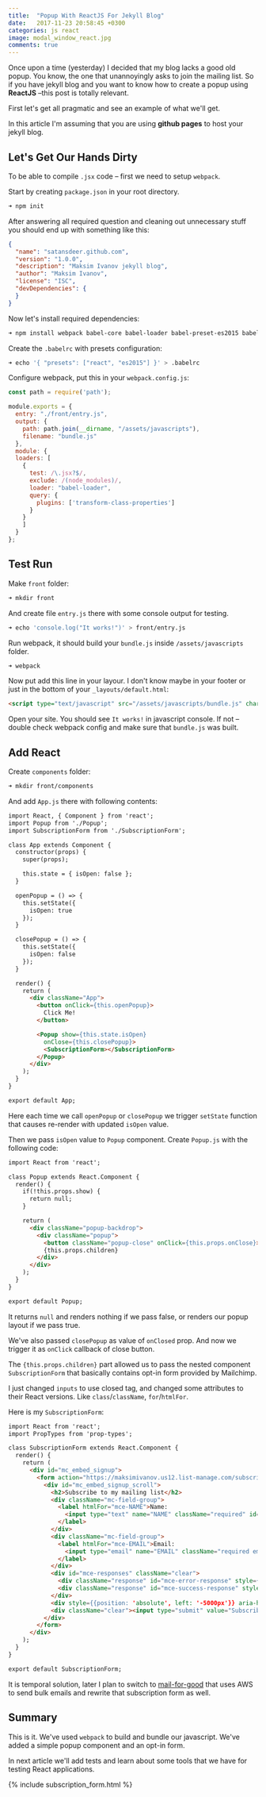 ```yaml
---
title:  "Popup With ReactJS For Jekyll Blog"
date:   2017-11-23 20:58:45 +0300
categories: js react
image: modal_window_react.jpg
comments: true
---
```


Once upon a time (yesterday) I decided that my blog lacks a good old popup. You know, the one that unannoyingly asks to join the mailing list. So if you have jekyll blog and you want to know how to create a popup using __ReactJS__ –this post is totally relevant.

First let's get all pragmatic and see an example of what we'll get.

<p>
  <div id="root"></div>
  <script type="text/javascript" src="/assets/javascripts/bundle.js" charset="utf-8"></script>
</p>

In this article I'm assuming that you are using __github pages__ to host your jekyll blog.

## Let's Get Our Hands Dirty

To be able to compile `.jsx` code – first we need to setup `webpack`.

Start by creating `package.json` in your root directory.

```bash
➜ npm init
```

After answering all required question and cleaning out unnecessary stuff you should end up with something like this:

```json
{
  "name": "satansdeer.github.com",
  "version": "1.0.0",
  "description": "Maksim Ivanov jekyll blog",
  "author": "Maksim Ivanov",
  "license": "ISC",
  "devDependencies": {
  }
}
```

Now let's install required dependencies:

```bash
➜ npm install webpack babel-core babel-loader babel-preset-es2015 babel-preset-react react react-dom babel-plugin-transform-class-properties --save-dev
```

Create the `.babelrc` with presets configuration:

```bash
➜ echo '{ "presets": ["react", "es2015"] }' > .babelrc
```

Configure webpack, put this in your `webpack.config.js`:

```js
const path = require('path');

module.exports = {
  entry: "./front/entry.js",
  output: {
    path: path.join(__dirname, "/assets/javascripts"),
    filename: "bundle.js"
  },
  module: {
  loaders: [
    {
      test: /\.jsx?$/,
      exclude: /(node_modules)/,
      loader: "babel-loader",
      query: {
        plugins: ['transform-class-properties']
      }
    }
    ]
  }
};
```

## Test Run

Make `front` folder:

```bash
➜ mkdir front
```

And create file `entry.js` there with some console output for testing.

```bash
➜ echo 'console.log("It works!")' > front/entry.js
```

Run webpack, it should build your `bundle.js` inside `/assets/javascripts` folder.

```bash
➜ webpack
```

Now put add this line in your layour. I don't know maybe in your footer or just in the bottom of your `_layouts/default.html`:

```html
<script type="text/javascript" src="/assets/javascripts/bundle.js" charset="utf-8"></script>
```

Open your site. You should see `It works!` in javascript console. If not – double check webpack config and make sure that `bundle.js` was built.

## Add React

Create `components` folder:

```bash
➜ mkdir front/components
```

And add `App.js` there with following contents:

```html
import React, { Component } from 'react';
import Popup from './Popup';
import SubscriptionForm from './SubscriptionForm';

class App extends Component {
  constructor(props) {
    super(props);

    this.state = { isOpen: false };
  }

  openPopup = () => {
    this.setState({
      isOpen: true
    });
  }

  closePopup = () => {
    this.setState({
      isOpen: false
    });
  }

  render() {
    return (
      <div className="App">
        <button onClick={this.openPopup}>
          Click Me!
        </button>

        <Popup show={this.state.isOpen}
          onClose={this.closePopup}>
          <SubscriptionForm></SubscriptionForm>
        </Popup>
      </div>
    );
  }
}

export default App;
```

Here each time we call `openPopup` or `closePopup` we trigger `setState` function that causes re-render with updated `isOpen` value.

Then we pass `isOpen` value to `Popup` component. Create `Popup.js` with the following code:

```html
import React from 'react';

class Popup extends React.Component {
  render() {
    if(!this.props.show) {
      return null;
    }

    return (
      <div className="popup-backdrop">
        <div className="popup">
          <button className="popup-close" onClick={this.props.onClose}>✖</button>
          {this.props.children}
        </div>
      </div>
    );
  }
}

export default Popup;
```

It returns `null` and renders nothing if we pass false, or renders our popup layout if we pass true.

We've also passed `closePopup` as value of `onClosed` prop. And now we trigger it as `onClick` callback of close button.

The `{this.props.children}` part allowed us to pass the nested component `SubscriptionForm` that basically contains opt-in form provided by Mailchimp.

I just changed `inputs` to use closed tag, and changed some attributes to their React versions. Like `class`/`className`, `for`/`htmlFor`.

Here is my `SubscriptionForm`:

```html
import React from 'react';
import PropTypes from 'prop-types';

class SubscriptionForm extends React.Component {
  render() {
    return (
      <div id="mc_embed_signup">
        <form action="https://maksimivanov.us12.list-manage.com/subscribe/post?u=fdcb5a4b4a6cbb9721227a48f&amp;id=fa1a88a0d0" method="post" id="mc-embedded-subscribe-form" name="mc-embedded-subscribe-form" className="validate" target="_blank" noValidate>
          <div id="mc_embed_signup_scroll">
            <h2>Subscribe to my mailing list</h2>
            <div className="mc-field-group">
              <label htmlFor="mce-NAME">Name:
                <input type="text" name="NAME" className="required" id="mce-NAME"/>
              </label>
            </div>
            <div className="mc-field-group">
              <label htmlFor="mce-EMAIL">Email:
                <input type="email" name="EMAIL" className="required email" id="mce-EMAIL"/>
              </label>
            </div>
            <div id="mce-responses" className="clear">
              <div className="response" id="mce-error-response" style={{display: 'none'}}></div>
              <div className="response" id="mce-success-response" style={{display: 'none'}}></div>
            </div>
            <div style={{position: 'absolute', left: '-5000px'}} aria-hidden="true"><input type="text" name="b_fdcb5a4b4a6cbb9721227a48f_fa1a88a0d0" tabIndex="-1" value=""/></div>
            <div className="clear"><input type="submit" value="Subscribe" name="subscribe" id="mc-embedded-subscribe" className="button"/></div>
          </div>
        </form>
      </div>
    );
  }
}

export default SubscriptionForm;
```

It is temporal solution, later I plan to switch to [mail-for-good](https://github.com/freeCodeCamp/mail-for-good) that uses AWS to send bulk emails and rewrite that subscription form as well.

## Summary

This is it. We've used `webpack` to build and bundle our javascript. We've added a simple popup component and an opt-in form.

In next article we'll add tests and learn about some tools that we have for testing React applications.

{% include subscription_form.html %}
